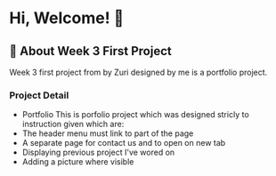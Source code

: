 
# Hi, Welcome! 👋


## 🚀 About Week 3 First Project
Week 3 first project from by Zuri designed by me is a
portfolio project.

### Project Detail
- Portfolio 
This is porfolio project which was designed stricly to instruction given which are:
- The header menu must link to part of the page
- A separate page for contact us and to open on new tab
- Displaying previous project I've wored on
- Adding a picture where visible
